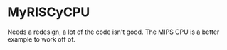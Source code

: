 # MyRISCyCPU   
Needs a redesign, a lot of the code isn't good. The MIPS CPU is a better example to work off of.
